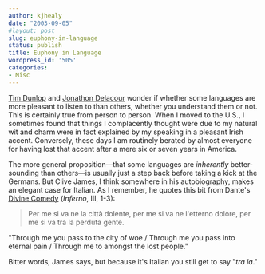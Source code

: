 ```yaml
---
author: kjhealy
date: "2003-09-05"
#layout: post
slug: euphony-in-language
status: publish
title: Euphony in Language
wordpress_id: '505'
categories:
- Misc
---
```


[Tim Dunlop](http://www.roadtosurfdom.com/surfdomarchives/001447.php) and [Jonathon Delacour](http://weblog.delacour.net/archives/2003/09/so_euphonious_to_me.php) wonder if whether some languages are more pleasant to listen to than others, whether you understand them or not. This is certainly true from person to person. When I moved to the U.S., I sometimes found that things I complacently thought were due to my natural wit and charm were in fact explained by my speaking in a pleasant Irish accent. Conversely, these days I am routinely berated by almost everyone for having lost that accent after a mere six or seven years in America.

The more general proposition—that some languages are *inherently* better-sounding than others—is usually just a step back before taking a kick at the Germans. But Clive James, I think somewhere in his autobiography, makes an elegant case for Italian. As I remember, he quotes this bit from Dante's [Divine Comedy](http://www.divinecomedy.org/divine_comedy.html) (*Inferno*, III, 1-3):

> Per me si va ne la città dolente,
>  per me si va ne l'etterno dolore,
>  per me si va tra la perduta gente.

"Through me you pass to the city of woe / Through me you pass into eternal pain / Through me to amongst the lost people."

Bitter words, James says, but because it's Italian you still get to say "*tra la*."

